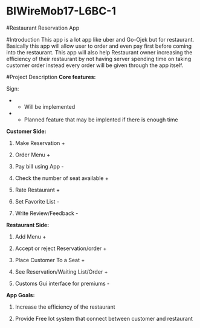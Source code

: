 # BIWireMob17-L6BC-1

#Restaurant Reservation App

#Introduction
This app is a Iot app like uber and Go-Ojek but for restaurant. Basically this app will allow user to order and even pay first before coming into the restaurant. This app will also help Restaurant owner increasing the efficiency of their restaurant by not having server spending time on taking customer order instead every order will be given through the app itself.

#Project Description 
**Core features:**

Sign:

* + Will be implemented
* - Planned feature that may be implented if there is enough time

__Customer Side:__

1. Make Reservation +

2. Order Menu +

3. Pay bill using App -

4. Check the number of seat available +

5. Rate Restaurant +

6. Set Favorite List -

7. Write Review/Feedback -
 
__Restaurant Side:__

1. Add Menu +

2. Accept or reject Reservation/order +

3. Place Customer To a Seat +

4. See Reservation/Waiting List/Order +

5. Customs Gui interface for premiums -

__App Goals:__

1. Increase the efficiency of the restaurant

2. Provide Free Iot system that connect between customer and restaurant 
